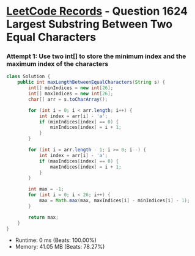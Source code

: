 # [LeetCode Records](../../README.md) - Question 1624 Largest Substring Between Two Equal Characters

### Attempt 1: Use two int[] to store the minimum index and the maximum index of the characters
```java
class Solution {
    public int maxLengthBetweenEqualCharacters(String s) {
        int[] minIndices = new int[26];
        int[] maxIndices = new int[26];
        char[] arr = s.toCharArray();

        for (int i = 0; i < arr.length; i++) {
            int index = arr[i] - 'a';
            if (minIndices[index] == 0) {
                minIndices[index] = i + 1;
            }
        }

        for (int i = arr.length - 1; i >= 0; i--) {
            int index = arr[i] - 'a';
            if (maxIndices[index] == 0) {
                maxIndices[index] = i + 1;
            }
        }

        int max = -1;
        for (int i = 0; i < 26; i++) {
            max = Math.max(max, maxIndices[i] - minIndices[i] - 1);
        }

        return max;
    }
}
```
- Runtime: 0 ms (Beats: 100.00%)
- Memory: 41.05 MB (Beats: 78.27%)

<br>
